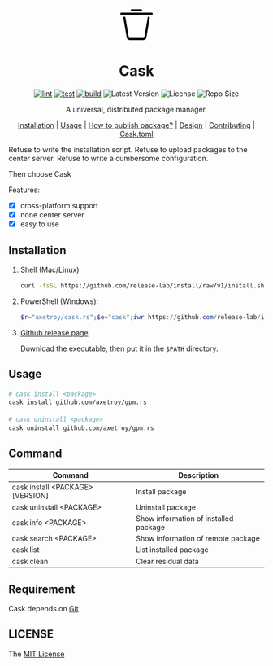 <div align="center">
   <img src="logo.svg" with="64" height="64"/>

   <h1>Cask</h1>

[![lint](https://github.com/axetroy/cask.rs/actions/workflows/lint.yml/badge.svg)](https://github.com/axetroy/cask.rs/actions/workflows/lint.yml)
[![test](https://github.com/axetroy/cask.rs/actions/workflows/test.yml/badge.svg)](https://github.com/axetroy/cask.rs/actions/workflows/test.yml)
[![build](https://github.com/axetroy/cask.rs/actions/workflows/build.yml/badge.svg)](https://github.com/axetroy/cask.rs/actions/workflows/build.yml)
![Latest Version](https://img.shields.io/github/v/release/axetroy/cask.rs.svg)
![License](https://img.shields.io/github/license/axetroy/cask.rs.svg)
![Repo Size](https://img.shields.io/github/repo-size/axetroy/cask.rs.svg)

A universal, distributed package manager.

[Installation](#Installation) |
[Usage](#Usage) |
[How to publish package?](DESIGN.md#how-do-i-publish-myothers-package) |
[Design](DESIGN.md) |
[Contributing](CONTRIBUTING.md) |
[Cask.toml](Cask.toml.md)

</div>

Refuse to write the installation script. Refuse to upload packages to the center server. Refuse to write a cumbersome configuration.

Then choose Cask

Features:

- [x] cross-platform support
- [x] none center server
- [x] easy to use

## Installation

1. Shell (Mac/Linux)

   ```bash
   curl -fsSL https://github.com/release-lab/install/raw/v1/install.sh | bash -s -- -r=axetroy/cask.rs -e=cask
   ```

2. PowerShell (Windows):

   ```powershell
   $r="axetroy/cask.rs";$e="cask";iwr https://github.com/release-lab/install/raw/v1/install.ps1 -useb | iex
   ```

3. [Github release page](https://github.com/axetroy/cask.rs/releases)

   Download the executable, then put it in the `$PATH` directory.

## Usage

```sh
# cask install <package>
cask install github.com/axetroy/gpm.rs

# cask uninstall <package>
cask uninstall github.com/axetroy/gpm.rs
```

## Command

| Command                            | Description                           |
| ---------------------------------- | ------------------------------------- |
| cask install \<PACKAGE\> [VERSION] | Install package                       |
| cask uninstall \<PACKAGE\>         | Uninstall package                     |
| cask info \<PACKAGE\>              | Show information of installed package |
| cask search \<PACKAGE\>            | Show information of remote package    |
| cask list                          | List installed package                |
| cask clean                         | Clear residual data                   |

## Requirement

Cask depends on [Git](https://git-scm.com)

## LICENSE

The [MIT License](LICENSE)

